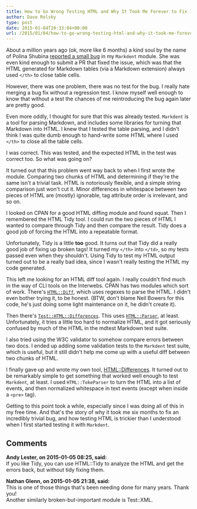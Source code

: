 ```yaml
---
title: How to Go Wrong Testing HTML and Why It Took Me Forever to Fix It
author: Dave Rolsky
type: post
date: 2015-01-04T20:33:04+00:00
url: /2015/01/04/how-to-go-wrong-testing-html-and-why-it-took-me-forever-to-fix-it/
---
```

About a million years ago (ok, more like 6 months) a kind soul by the name of Polina Shubina [reported a small bug][1] in my `Markdent` module. She was even kind enough to submit a PR that fixed the issue, which was that the HTML generated for Markdown tables (via a Markdown extension) always used `</th>` to close table cells.

However, there was one problem, there was no test for the bug. I really hate merging a bug fix without a regression test. I know myself well enough to know that without a test the chances of me reintroducing the bug again later are pretty good.

Even more oddly, I thought for sure that this was already tested. `Markdent` is a tool for parsing Markdown, and includes some libraries for turning that Markdown into HTML. I knew that I tested the table parsing, and I didn't think I was quite dumb enough to hand-write some HTML where I used `</th>` to close all the table cells.

I was correct. This was tested, and the expected HTML in the test was correct too. So what was going on?

It turned out that this problem went way back to when I first wrote the module. Comparing two chunks of HTML and determining if they're the same isn't a trivial task. HTML is notoriously flexible, and a simple string comparison just won't cut it. Minor differences in whitespace between two pieces of HTML are (mostly) ignorable, tag attribute order is irrelevant, and so on.

I looked on CPAN for a good HTML diffing module and found squat. Then I remembered the HTML Tidy tool. I could run the two pieces of HTML I wanted to compare through Tidy and then compare the result. Tidy does a good job of forcing the HTML into a repeatable format.

Unfortunately, Tidy is a little **too** good. It turns out that Tidy did a really good job of fixing up broken tags! It turned my `</th>` into `</td>`, so my tests passed even when they shouldn't. Using Tidy to test my HTML output turned out to be a really bad idea, since I wasn't really testing the HTML my code generated.

This left me looking for an HTML diff tool again. I really couldn't find much in the way of CLI tools on the Interwebs. CPAN has two modules which sort of work. There's [`HTML::Diff`][2], which uses regexes to parse the HTML. I didn't even bother trying it, to be honest. (BTW, don't blame Neil Bowers for this code, he's just doing some light maintenance on it, he didn't create it).

Then there's [`Test::HTML::Differences`][3]. This uses [`HTML::Parser`][4], at least. Unfortunately, it tries a little too hard to normalize HTML, and it got seriously confused by much of the HTML in the mdtest Markdown test suite.

I also tried using the W3C validator to somehow compare errors between two docs. I ended up adding some validation tests to the `Markdent` test suite, which is useful, but it still didn't help me come up with a useful diff between two chunks of HTML.

I finally gave up and wrote my own tool, [HTML::Differences][5]. It turned out to be remarkably simple to get something that worked well enough to test `Markdent`, at least. I used `HTML::TokeParser` to turn the HTML into a list of events, and then normalized whitespace in text events (except when inside a `<pre>` tag).

Getting to this point took a while, especially since I was doing all of this in my free time. And that's the story of why it took me six months to fix an incredibly trivial bug, and how testing HTML is trickier than I understood when I first started testing it with `Markdent`.

 [1]: https://github.com/autarch/Markdent/pull/2
 [2]: https://metacpan.org/release/HTML-Diff
 [3]: https://metacpan.org/release/Test-HTML-Differences
 [4]: https://metacpan.org/pod/HTML::Parser
 [5]: https://metacpan.org/release/DROLSKY/HTML-Differences-0.01

## Comments

**Andy Lester, on 2015-01-05 08:25, said:**  
If you like Tidy, you can use HTML::Tidy to analyze the HTML and get the errors back, but without tidy fixing them.

**Nathan Glenn, on 2015-01-05 21:38, said:**  
This is one of those things that's been needing done for many years. Thank you!  
Another similarly broken-but-important module is Test::XML.